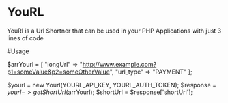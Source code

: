 # YouRL
YouRl is a Url Shortner that can be used in your PHP Applications with just 3 lines of code

#Usage

$arrYourl = [
	"longUrl" 		=> "http://www.example.com?p1=someValue&p2=someOtherValue",
	"url_type" 		=> "PAYMENT"
];

$yourl 	  = new Yourl(YOURL_API_KEY, YOURL_AUTH_TOKEN);
$response = $yourl->getShortUrl($arrYourl);
$shortUrl = $response['shortUrl'];
